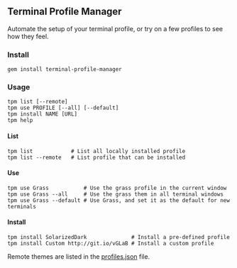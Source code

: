 ## Terminal Profile Manager

Automate the setup of your terminal profile, or try on a few profiles to see how they feel.

### Install

~~~
gem install terminal-profile-manager
~~~

### Usage
~~~
tpm list [--remote]
tpm use PROFILE [--all] [--default]
tpm install NAME [URL]
tpm help
~~~

#### List

~~~
tpm list            # List all locally installed profile
tpm list --remote   # List profile that can be installed
~~~

#### Use

~~~
tpm use Grass           # Use the grass profile in the current window
tpm use Grass --all     # Use the grass them in all terminal windows
tpm use Grass --default # Use Grass, and set it as the default for new terminals
~~~

#### Install

~~~
tpm install SolarizedDark              # Install a pre-defined profile
tpm install Custom http://git.io/vGLaB # Install a custom profile
~~~

Remote themes are listed in the [profiles.json](./profiles.json) file.
